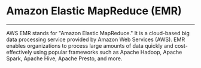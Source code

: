# Amazon Elastic MapReduce (EMR)
---------------

AWS EMR stands for "Amazon Elastic MapReduce." It is a cloud-based big data processing service provided by Amazon Web Services (AWS). EMR enables organizations to process large amounts of data quickly and cost-effectively using popular frameworks such as Apache Hadoop, Apache Spark, Apache Hive, Apache Presto, and more.
